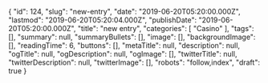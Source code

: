 {
    "id": 124,
    "slug": "new-entry",
    "date": "2019-06-20T05:20:00.000Z",
    "lastmod": "2019-06-20T05:20:04.000Z",
    "publishDate": "2019-06-20T05:20:00.000Z",
    "title": "new entry",
    "categories": [
        "Casino"
    ],
    "tags": [],
    "summary": null,
    "summaryBullets": [],
    "image": [],
    "backgroundImage": [],
    "readingTime": 6,
    "buttons": [],
    "metaTitle": null,
    "description": null,
    "ogTitle": null,
    "ogDescription": null,
    "ogImage": [],
    "twitterTitle": null,
    "twitterDescription": null,
    "twitterImage": [],
    "robots": "follow,index",
    "draft": true
}
